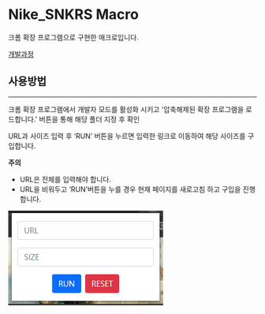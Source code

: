 # Nike_SNKRS Macro

크롬 확장 프로그램으로 구현한 매크로입니다.

<a href="https://www.notion.so/2e1505441c224a6484889894599f13d2">개발과정</a>

## 사용방법

---

크롬 확장 프로그램에서 개발자 모드를 활성화 시키고 '압축해제된 확장 프로그램을 로드합니다.' 버튼을 통해 해당 폴더 지정 후 확인

URL과 사이즈 입력 후 ‘RUN’ 버튼을 누르면 입력한 링크로 이동하여 해당 사이즈를 구입합니다.

<strong>주의</strong>

- URL은 전체를 입력해야 합니다.
- URL을 비워두고 ‘RUN’버튼을 누를 경우 현재 페이지를 새로고침 하고 구입을 진행합니다.

![popup.png](popup.png)
